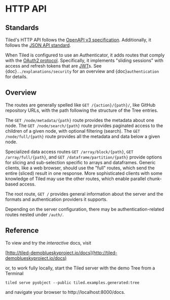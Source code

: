 # HTTP API

## Standards

Tiled's HTTP API follows the
[OpenAPI v3 specification](https://swagger.io/specification/).
Additionally, it follows the [JSON API standard](https://jsonapi.org/).

When Tiled is configured to use an Authenticator, it adds routes that
comply with the [OAuth2 protocol](https://oauth.net/2/). Specifically,
it implements "sliding sessions" with access and refresh tokens that are
[JWT](https://jwt.io/)s. See {doc}`../explanations/security` for an overview
and {doc}`authentication` for details.

## Overview

The routes are generally spelled like ``GET /{action}/{path}/``, like GitHub
repository URLs, with the path following the structure of the Tree
entries.

The ``GET /node/metadata/{path}`` route provides the metadata about one node.
The ``GET /node/search/{path}`` route provides paginated access to the children of
a given node, with optional filtering (search). The ``GET /node/full/{path}`` route
provides all the metadata and data below a given node.

Specialized data access routes ``GET /array/block/{path}``, ``GET /array/full/{path}``,
and ``GET /dataframe/partition/{path}`` provide options for slicing and sub-selection
specific to arrays and dataframes. Generic clients, like a web browser,
should use the "full" routes, which send the entire (sliced) result in one
response. More sophisticated clients with some knowledge of Tiled may use the
other routes, which enable parallel chunk-based access.

The root route, `GET /` provides general information about the server and the formats
and authentication providers it supports.

Depending on the server configuration, there may be authentication-related routes
nested under `/auth/`.

## Reference

To view and try the *interactive* docs, visit

[http://tiled-demoblueskyproject.io/docs](http://tiled-demoblueskyproject.io/docs)

or, to work fully locally, start the Tiled server with the demo
Tree from a Terminal

```
tiled serve pyobject --public tiled.examples.generated:tree
```

and navigate your browser to http://localhost:8000/docs.
